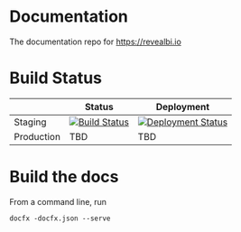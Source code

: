 # Documentation
 The documentation repo for https://revealbi.io

 # Build Status

|          | Status | Deployment |
| -------- | ------ | ---------- |
| Staging | [<img src="https://infragistics.visualstudio.com/BusinessTools/_apis/build/status/RevealBi.Documentation?branchName=master" alt="Build Status" class="responsive-img"/>](https://infragistics.visualstudio.com/BusinessTools/_build/latest?definitionId=56&branchName=master) | [<img src="https://infragistics.vsrm.visualstudio.com/_apis/public/Release/badge/14a7928c-44bc-4aed-b2ca-9a0ffbb14d7a/1/1" alt="Deployment Status" class="responsive-img"/>](https://infragistics.vsrm.visualstudio.com/_apis/public/Release/badge/14a7928c-44bc-4aed-b2ca-9a0ffbb14d7a/1/1) |
| Production | TBD | TBD |

 # Build the docs
 From a command line, run

 `docfx -docfx.json --serve`

 
